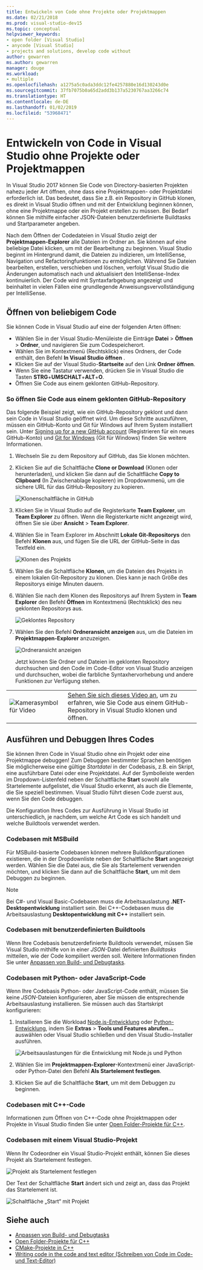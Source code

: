 ```yaml
---
title: Entwickeln von Code ohne Projekte oder Projektmappen
ms.date: 02/21/2018
ms.prod: visual-studio-dev15
ms.topic: conceptual
helpviewer_keywords:
- open folder [Visual Studio]
- anycode [Visual Studio]
- projects and solutions, develop code without
author: gewarren
ms.author: gewarren
manager: douge
ms.workload:
- multiple
ms.openlocfilehash: a1275a5c0ada3ddc12fe4257880e16d130243d0e
ms.sourcegitcommit: 37fb7075b0a65d2add3b137a5230767aa3266c74
ms.translationtype: HT
ms.contentlocale: de-DE
ms.lasthandoff: 01/02/2019
ms.locfileid: "53968471"
---
```

# <a name="develop-code-in-visual-studio-without-projects-or-solutions"></a>Entwickeln von Code in Visual Studio ohne Projekte oder Projektmappen

In Visual Studio 2017 können Sie Code von Directory-basierten Projekten nahezu jeder Art öffnen, ohne dass eine Projektmappen- oder Projektdatei erforderlich ist. Das bedeutet, dass Sie z.B. ein Repository in GitHub klonen, es direkt in Visual Studio öffnen und mit der Entwicklung beginnen können, ohne eine Projektmappe oder ein Projekt erstellen zu müssen. Bei Bedarf können Sie mithilfe einfacher JSON-Dateien benutzerdefinierte Buildtasks und Startparameter angeben.

Nach dem Öffnen der Codedateien in Visual Studio zeigt der **Projektmappen-Explorer** alle Dateien im Ordner an. Sie können auf eine beliebige Datei klicken, um mit der Bearbeitung zu beginnen. Visual Studio beginnt im Hintergrund damit, die Dateien zu indizieren, um IntelliSense, Navigation und Refactoringfunktionen zu ermöglichen. Während Sie Dateien bearbeiten, erstellen, verschieben und löschen, verfolgt Visual Studio die Änderungen automatisch nach und aktualisiert den IntelliSense-Index kontinuierlich. Der Code wird mit Syntaxfarbgebung angezeigt und beinhaltet in vielen Fällen eine grundlegende Anweisungsvervollständigung per IntelliSense.

## <a name="open-any-code"></a>Öffnen von beliebigem Code

Sie können Code in Visual Studio auf eine der folgenden Arten öffnen:

- Wählen Sie in der Visual Studio-Menüleiste die Einträge **Datei** > **Öffnen** > **Ordner**, und navigieren Sie zum Codespeicherort.
- Wählen Sie im Kontextmenü (Rechtsklick) eines Ordners, der Code enthält, den Befehl **In Visual Studio öffnen** .
- Klicken Sie auf der Visual Studio-**Startseite** auf den Link **Ordner öffnen**.
- Wenn Sie eine Tastatur verwenden, drücken Sie in Visual Studio die Tasten **STRG**+**UMSCHALT**+**ALT**+**O**.
- Öffnen Sie Code aus einem geklonten GitHub-Repository.

### <a name="to-open-code-from-a-cloned-github-repo"></a>So öffnen Sie Code aus einem geklonten GitHub-Repository

Das folgende Beispiel zeigt, wie ein GitHub-Repository geklont und dann sein Code in Visual Studio geöffnet wird. Um diese Schritte auszuführen, müssen ein GitHub-Konto und Git für Windows auf Ihrem System installiert sein. Unter [Signing up for a new GitHub account](https://help.github.com/articles/signing-up-for-a-new-github-account/) (Registrieren für ein neues GitHub-Konto) und [Git for Windows](https://git-for-windows.github.io/) (Git für Windows) finden Sie weitere Informationen.

1. Wechseln Sie zu dem Repository auf GitHub, das Sie klonen möchten.

1. Klicken Sie auf die Schaltfläche **Clone or Download** (Klonen oder herunterladen), und klicken Sie dann auf die Schaltfläche **Copy to Clipboard** (In Zwischenablage kopieren) im Dropdownmenü, um die sichere URL für das GitHub-Repository zu kopieren.

   ![Klonenschaltfläche in GitHub](./media/VSIDE_Code_Clone.png)

1. Klicken Sie in Visual Studio auf die Registerkarte **Team Explorer**, um **Team Explorer** zu öffnen. Wenn die Registerkarte nicht angezeigt wird, öffnen Sie sie über **Ansicht** > **Team Explorer**.

1. Wählen Sie in Team Explorer im Abschnitt **Lokale Git-Repositorys** den Befehl **Klonen** aus, und fügen Sie die URL der GitHub-Seite in das Textfeld ein.

   ![Klonen des Projekts](./media/VSIDE_Code_Clone2.png)

1. Wählen Sie die Schaltfläche **Klonen**, um die Dateien des Projekts in einem lokalen Git-Repository zu klonen. Dies kann je nach Größe des Repositorys einige Minuten dauern.

1. Wählen Sie nach dem Klonen des Repositorys auf Ihrem System in **Team Explorer** den Befehl **Öffnen** im Kontextmenü (Rechtsklick) des neu geklonten Repositorys aus.

   ![Geklontes Repository](./media/VSIDE_Code_Clone3.png)

1. Wählen Sie den Befehl **Ordneransicht anzeigen** aus, um die Dateien im **Projektmappen-Explorer** anzuzeigen.

   ![Ordneransicht anzeigen](./media/VSIDE_Code_Clone3_show.png)

   Jetzt können Sie Ordner und Dateien im geklonten Repository durchsuchen und den Code im Code-Editor von Visual Studio anzeigen und durchsuchen, wobei die farbliche Syntaxhervorhebung und andere Funktionen zur Verfügung stehen.

| | |
|---------|---------|
| ![Kamerasymbol für Video](../install/media/video-icon.png)| [Sehen Sie sich dieses Video an](https://mva.microsoft.com/en-us/training-courses/getting-started-with-visual-studio-2017-17798?l=lp3TOKD6D_6711787171), um zu erfahren, wie Sie Code aus einem GitHub-Repository in Visual Studio klonen und öffnen. |

## <a name="run-and-debug-your-code"></a>Ausführen und Debuggen Ihres Codes

Sie können Ihren Code in Visual Studio ohne ein Projekt oder eine Projektmappe debuggen! Zum Debuggen bestimmter Sprachen benötigen Sie möglicherweise eine gültige *Startdatei* in der Codebasis, z.B. ein Skript, eine ausführbare Datei oder eine Projektdatei. Auf der Symbolleiste werden im Dropdown-Listenfeld neben der Schaltfläche **Start** sowohl alle Startelemente aufgelistet, die Visual Studio erkennt, als auch die Elemente, die Sie speziell bestimmen. Visual Studio führt diesen Code zuerst aus, wenn Sie den Code debuggen.

Die Konfiguration Ihres Codes zur Ausführung in Visual Studio ist unterschiedlich, je nachdem, um welche Art Code es sich handelt und welche Buildtools verwendet werden.

### <a name="codebases-that-use-msbuild"></a>Codebasen mit MSBuild

Für MSBuild-basierte Codebasen können mehrere Buildkonfigurationen existieren, die in der Dropdownliste neben der Schaltfläche **Start** angezeigt werden. Wählen Sie die Datei aus, die Sie als Startelement verwenden möchten, und klicken Sie dann auf die Schaltfläche **Start**, um mit dem Debuggen zu beginnen.

> [!NOTE]
> Bei C#- und Visual Basic-Codebasen muss die Arbeitsauslastung **.NET-Desktopentwicklung** installiert sein. Bei C++-Codebasen muss die Arbeitsauslastung **Desktopentwicklung mit C++** installiert sein.

### <a name="codebases-that-use-custom-build-tools"></a>Codebasen mit benutzerdefinierten Buildtools

Wenn Ihre Codebasis benutzerdefinierte Buildtools verwendet, müssen Sie Visual Studio mithilfe von in einer *JSON*-Datei definierten *Buildtasks* mitteilen, wie der Code kompiliert werden soll. Weitere Informationen finden Sie unter [Anpassen von Build- und Debugtasks](../ide/customize-build-and-debug-tasks-in-visual-studio.md).

### <a name="codebases-that-contain-python-or-javascript-code"></a>Codebasen mit Python- oder JavaScript-Code

Wenn Ihre Codebasis Python- oder JavaScript-Code enthält, müssen Sie keine *JSON*-Dateien konfigurieren, aber Sie müssen die entsprechende Arbeitsauslastung installieren. Sie müssen auch das Startskript konfigurieren:

1. Installieren Sie die Workload [Node.js-Entwicklung](https://visualstudio.microsoft.com/vs/node-js/) oder [Python-Entwicklung](https://visualstudio.microsoft.com/vs/python/), indem Sie **Extras** > **Tools und Features abrufen...** auswählen oder Visual Studio schließen und den Visual Studio-Installer ausführen.

   ![Arbeitsauslastungen für die Entwicklung mit Node.js und Python](media/python_nodejs_workloads.png)

1. Wählen Sie im **Projektmappen-Explorer**-Kontextmenü einer JavaScript- oder Python-Datei den Befehl **Als Startelement festlegen**.

1. Klicken Sie auf die Schaltfläche **Start**, um mit dem Debuggen zu beginnen.

### <a name="codebases-that-contain-c-code"></a>Codebasen mit C++-Code

Informationen zum Öffnen von C++-Code ohne Projektmappen oder Projekte in Visual Studio finden Sie unter [Open Folder-Projekte für C++](/cpp/ide/non-msbuild-projects).

### <a name="codebases-that-contain-a-visual-studio-project"></a>Codebasen mit einem Visual Studio-Projekt

Wenn Ihr Codeordner ein Visual Studio-Projekt enthält, können Sie dieses Projekt als Startelement festlegen.

![Projekt als Startelement festlegen](media/customize-set-project-as-startup-item.png)

Der Text der Schaltfläche **Start** ändert sich und zeigt an, dass das Projekt das Startelement ist.

![Schaltfläche „Start“ mit Projekt](media/customize-start-button-project.png)

## <a name="see-also"></a>Siehe auch

- [Anpassen von Build- und Debugtasks](../ide/customize-build-and-debug-tasks-in-visual-studio.md)
- [Open Folder-Projekte für C++](/cpp/ide/non-msbuild-projects)
- [CMake-Projekte in C++](/cpp/ide/cmake-tools-for-visual-cpp)
- [Writing code in the code and text editor (Schreiben von Code im Code- und Text-Editor)](../ide/writing-code-in-the-code-and-text-editor.md)